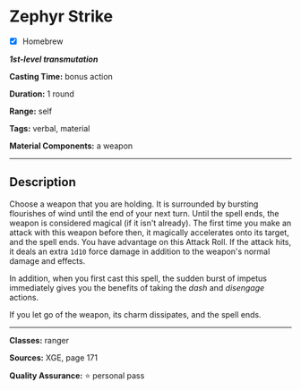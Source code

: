 # Zephyr Strike

- [x] Homebrew

***1st-level transmutation***

**Casting Time:** bonus action

**Duration:** 1 round

**Range:** self

**Tags:** verbal, material

**Material Components:** a weapon

---

## Description
Choose a weapon that you are holding.
It is surrounded by bursting flourishes of wind until the end of your next turn.
Until the spell ends, the weapon is considered magical (if it isn't already).
The first time you make an attack with this weapon before then, it magically accelerates onto its target, and the spell ends.
You have advantage on this Attack Roll.
If the attack hits, it deals an extra `1d10` force damage in addition to the weapon's normal damage and effects.

In addition, when you first cast this spell, the sudden burst of impetus immediately gives you the benefits of taking the *dash* and *disengage* actions.

If you let go of the weapon, its charm dissipates, and the spell ends.

---

**Classes:** ranger

**Sources:** XGE, page 171

**Quality Assurance:** :star: personal pass
